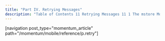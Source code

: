 ```yaml
---
title: "Part IV. Retrying Messages"
description: "Table of Contents 11 Retrying Messages 11 1 The mstore Module 11 2 Message Retention..."
---
```


[navigation post_type="momentum_article" path="/momentum/mobile/reference/p.retry"]